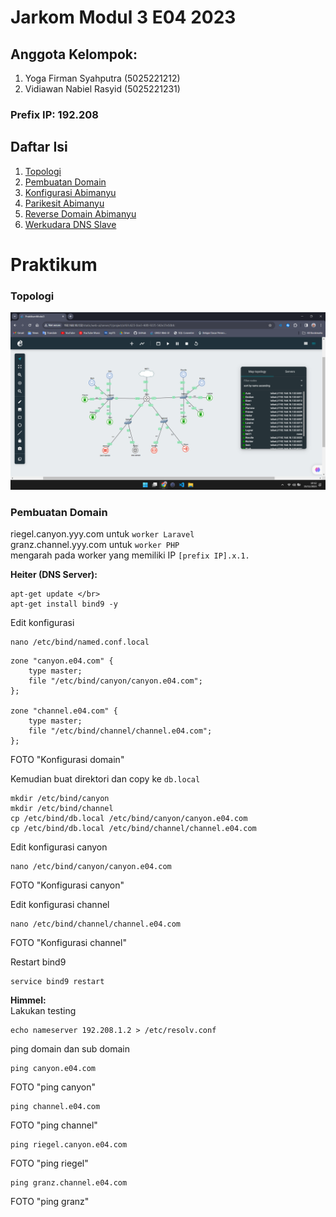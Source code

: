 # Jarkom Modul 3 E04 2023

## Anggota Kelompok:

1. Yoga Firman Syahputra (5025221212)
2. Vidiawan Nabiel Rasyid (5025221231)

### Prefix IP: 192.208

## Daftar Isi

1. [Topologi](#topologi)
2. [Pembuatan Domain](#pembuatan-domain)
3. [Konfigurasi Abimanyu](#soal-3)
4. [Parikesit Abimanyu](#soal-4)
5. [Reverse Domain Abimanyu](#soal-5)
6. [Werkudara DNS Slave](#soal-6)

# Praktikum
### Topologi
![Topologi](https://github.com/nabielvna/Computer-Network/blob/main/Practicum/3rd-Module/Asset/Topologi.png?raw=true)

### Pembuatan Domain
riegel.canyon.yyy.com untuk `worker Laravel` </br>
granz.channel.yyy.com untuk `worker PHP` </br>
mengarah pada worker yang memiliki IP `[prefix IP].x.1.` 

<b>Heiter (DNS Server):</b>
```
apt-get update </br>
apt-get install bind9 -y
```

Edit konfigurasi
```
nano /etc/bind/named.conf.local
```
```
zone "canyon.e04.com" {
	type master;
	file "/etc/bind/canyon/canyon.e04.com";
};

zone "channel.e04.com" {
	type master;
	file "/etc/bind/channel/channel.e04.com";
};
```
FOTO "Konfigurasi domain"

Kemudian buat direktori dan copy ke `db.local`
```
mkdir /etc/bind/canyon 
mkdir /etc/bind/channel
cp /etc/bind/db.local /etc/bind/canyon/canyon.e04.com
cp /etc/bind/db.local /etc/bind/channel/channel.e04.com 
```

Edit konfigurasi canyon
```
nano /etc/bind/canyon/canyon.e04.com
```
FOTO "Konfigurasi canyon"

Edit konfigurasi channel
```
nano /etc/bind/channel/channel.e04.com
```
FOTO "Konfigurasi channel"

Restart bind9
```
service bind9 restart
```

<b>Himmel:</b> </br>
Lakukan testing 
```
echo nameserver 192.208.1.2 > /etc/resolv.conf
```
ping domain dan sub domain
```
ping canyon.e04.com
```
FOTO "ping canyon"
```
ping channel.e04.com
```
FOTO "ping channel"
```
ping riegel.canyon.e04.com 
```
FOTO "ping riegel"
```
ping granz.channel.e04.com
```
FOTO "ping granz"
